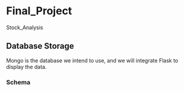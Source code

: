 # Final_Project
Stock_Analysis





## Database Storage
Mongo is the database we intend to use, and we will integrate Flask to display the data.
### Schema
